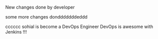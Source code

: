 New changes done by developer

some more changes dondddddddeddd


cccccc
sohial is become a DevOps Engineer
DevOps is awesome with Jenkins !!!

